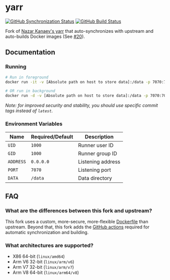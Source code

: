 # yarr

[![GitHub Synchronization Status](https://img.shields.io/github/actions/workflow/status/wakeful-cloud/yarr/sync.yml?label=Synchronization&style=flat-square)](https://github.com/wakeful-cloud/yarr/actions/workflows/sync.yml)
[![GitHub Build Status](https://img.shields.io/github/actions/workflow/status/wakeful-cloud/yarr/build.yml?label=Build&style=flat-square)](https://github.com/wakeful-cloud/yarr/actions/workflows/build.yml)

Fork of [Nazar Kanaev's yarr](https://github.com/nkanaev/yarr) that auto-synchronizes with upstream and
auto-builds Docker images (See [#20](https://github.com/nkanaev/yarr/issues/20)).

## Documentation

### Running
```bash
# Run in foreground
docker run -it -v [Absolute path on host to store data]:/data -p 7070:7070/tcp --name yarr ghcr.io/wakeful-cloud/yarr:latest

# OR run in background
docker run -d -v [Absolute path on host to store data]:/data -p 7070:7070/tcp --name yarr ghcr.io/wakeful-cloud/yarr:latest
```
*Note: for improved security and stability, you should use specific commit tags instead of `latest`.*

### Environment Variables
Name | Required/Default | Description
--- | --- | ---
`UID` | `1000` | Runner user ID
`GID` | `1000` | Runner group ID
`ADDRESS` | `0.0.0.0` | Listening address
`PORT` | `7070` | Listening port
`DATA` | `/data` | Data directory

## FAQ

### What are the differences between this fork and upstream?
This fork uses a custom, more-secure, more-flexible [Dockerfile](dockerfile) than upstream. Beyond
that, this fork adds the [GitHub actions](.github/workflows) required for automatic synchronization
and building.

### What architectures are supported?
* X86 64-bit (`linux/amd64`)
* Arm V6 32-bit (`linux/arm/v6`)
* Arm V7 32-bit (`linux/arm/v7`)
* Arm V8 64-bit (`linux/arm64/v8`)
